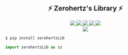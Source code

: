 <h2 align = "center">
    ⚡ Zerohertz's Library ⚡
</h2>

<p align="center">
    <a href="https://github.com/Zerohertz/zerohertzLib">
        <img src="https://img.shields.io/badge/GitHub-181717?style=for-the-badge&logo=GitHub&logoColor=white"/>
    </a>
    <a href="https://pypi.org/project/zerohertzLib/">
        <img src="https://img.shields.io/badge/PyPI-3775A9?style=for-the-badge&logo=PyPI&logoColor=white"/>
    </a>
    <a href="https://jenkins.zerohertz.xyz/blue/organizations/jenkins/zerohertzLib/activity">
        <img src="https://img.shields.io/badge/Jenkins-D24939?style=for-the-badge&logo=Jenkins&logoColor=white"/>
    </a>
    <a href = "https://zerohertz.github.io/python-pkg-cicd/">
        <img src="https://img.shields.io/badge/Zerohertz's%20Blog-800a0a?style=for-the-badge&logo=beatsbydre&logoColor=white"/>
    </a>
    <a href="https://zerohertzlib.readthedocs.io/">
        <img src="https://img.shields.io/badge/Sphinx-000000?style=for-the-badge&logo=Sphinx&logoColor=white"/>
    </a>
    </br>
    <a href="https://app.codacy.com/gh/Zerohertz/zerohertzLib/dashboard?utm_source=gh&utm_medium=referral&utm_content=&utm_campaign=Badge_grade">
        <img src="https://app.codacy.com/project/badge/Grade/b08b1d140ee54ae1aa8ee251cb5888ff"/>
    </a>
</p>

```bash
$ pip install zerohertzLib
```

```python
import zerohertzLib as zz
```
